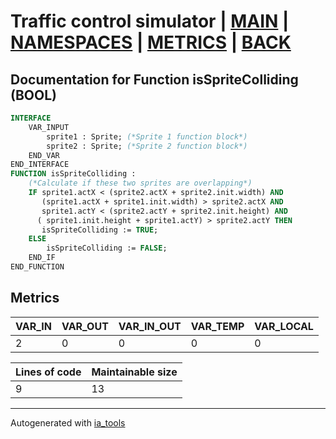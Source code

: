 # Traffic control simulator | [MAIN] | [NAMESPACES] | [METRICS] | [BACK]  

## Documentation for Function isSpriteColliding (BOOL)  

```pascal
INTERFACE
    VAR_INPUT
        sprite1 : Sprite; (*Sprite 1 function block*)
        sprite2 : Sprite; (*Sprite 2 function block*)
    END_VAR
END_INTERFACE
FUNCTION isSpriteColliding :
    (*Calculate if these two sprites are overlapping*)
    IF sprite1.actX < (sprite2.actX + sprite2.init.width) AND
       (sprite1.actX + sprite1.init.width) > sprite2.actX AND
       sprite1.actY < (sprite2.actY + sprite2.init.height) AND
      ( sprite1.init.height + sprite1.actY) > sprite2.actY THEN
       isSpriteColliding := TRUE;
    ELSE
    	isSpriteColliding := FALSE;
    END_IF
END_FUNCTION
```

## Metrics  

| VAR_IN | VAR_OUT | VAR_IN_OUT | VAR_TEMP | VAR_LOCAL |
| ------ | ------- | ---------- | --------- | -------- |
| 2 | 0 | 0 | 0 | 0 |  

| Lines of code | Maintainable size |
| ------------- | ----------------- |
| 9 | 13 |

---
Autogenerated with [ia_tools](https://github.com/tkucic/ia_tools)  

[MAIN]: ../../../../index_st.md
[NAMESPACES]: ../../nsList_st.md
[METRICS]: ../../../metrics_st.md
[BACK]: ../nsMain_st.md
